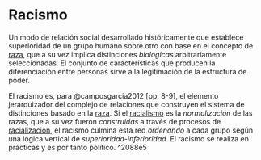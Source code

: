 # Racismo

Un modo de relación social desarrollado históricamente que establece superioridad de un grupo humano sobre otro con base en  el concepto de [raza](raza.md), que a su vez implica distinciones *biológicas* arbitrariamente seleccionadas. El conjunto de características que producen la diferenciación entre personas sirve a la legitimación de la estructura de poder.

El racismo es, para @camposgarcia2012 [pp. 8-9], el elemento jerarquizador del complejo de relaciones que construyen el sistema de distinciones basado en la [raza](raza.md). Si el [racialismo](racialismo.md) es la *normalización* de las razas, que a su vez fueron *construidas* a través de procesos de  [racializacion](racializacion.md), el racismo culmina esta red *ordenando* a cada grupo según una lógica vertical de *superioridad-inferioridad*. El racismo se realiza en prácticas y es por tanto político. ^2088e5
